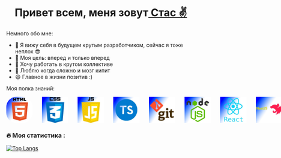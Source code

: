 <h1 align="center">Привет всем, меня зовут<a href="https://github.com/Stanislav-D-01" target="_blank](https://github.com/Stanislav-D-01)"> Стас ✌️</a></h1>
 Немного обо мне:

- 🔭 Я вижу себя в будущем крутым разработчиком, сейчас я тоже неплох 😎
- 🌱 Моя цель: вперед и только вперед
- 👯 Хочу работать в крутом коллективе
- 🤔 Люблю когда сложно и мозг кипит
- 😄 Главное в жизни позитив :)

Моя полка знаний:
 

<div style='display: flex; flex-direction: row; gap: 25px'>

<img style="height: 70px; width: 70px; border-radius: 27px" src="./image/html.jpg">
<img style="height: 70px; width: 70px"  src="./image/css.jpg">
<img style="height: 70px; width:70px"  src="./image/js.jpg">
<img style="height: 70px; width: 70px"  src="./image/ts.jpg">
<img style="height: 70px; width: 70px"  src="./image/git.jpg">
<img style="height: 70px; width: 70px"  src="./image/node.jpg">
<img style="height: 70px; width: 70px"  src="./image/react.jpg">
<img style="height: 70px; width: 70px"  src="./image/nest.jpg">
<img style="height: 70px; width: 70px"  src="./image/postgre.jpg">
<img style="height: 70px; width: 70px"  src="./image/mongo.jpg">
<img style="height: 70px; width: 70px"  src="./image/docker.jpg">
</div> 

### :fire: Моя статистика :
[![Top Langs](https://github-readme-stats.vercel.app/api/top-langs/?username=Stanislav-D-01&layout=compact&theme=vision-friendly-dark)](https://github.com/anuraghazra/github-readme-stats)






